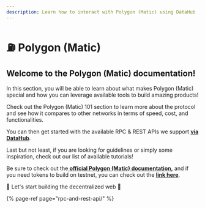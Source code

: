 ```yaml
---
description: Learn how to interact with Polygon (Matic) using DataHub
---
```


# ⛽ Polygon \(Matic\)

## Welcome to the Polygon \(Matic\) documentation! <a id="welcome-to-the-polkadot-documentation"></a>

In this section, you will be able to learn about what makes Polygon \(Matic\) special and how you can leverage available tools to build amazing products!

Check out the Polygon \(Matic\) 101 section to learn more about the protocol and see how it compares to other networks in terms of speed, cost, and functionalities.

You can then get started with the available RPC & REST APIs we support [**via DataHub**](https://datahub.figment.io/sign_up?service=matic).

Last but not least, if you are looking for guidelines or simply some inspiration, check out our list of available tutorials!

Be sure to check out the[ **official Polygon \(Matic\) documentation**](https://docs.matic.network/docs/develop/getting-started)**,** and if you need tokens to build on testnet, you can check out the [**link here**](https://faucet.matic.network/).

🚀 Let's start building the decentralized web 🚀[    
](https://learn.figment.io/network-documentation/polkadot/polkadot-101)

{% page-ref page="rpc-and-rest-api/" %}

